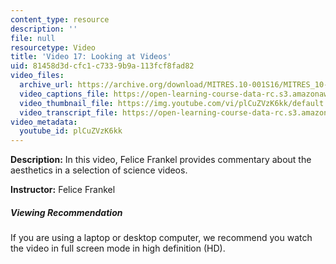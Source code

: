 ```yaml
---
content_type: resource
description: ''
file: null
resourcetype: Video
title: 'Video 17: Looking at Videos'
uid: 81458d3d-cfc1-c733-9b9a-113fcf8fad82
video_files:
  archive_url: https://archive.org/download/MITRES.10-001S16/MITRES_10-001S16_Track21_300k.mp4
  video_captions_file: https://open-learning-course-data-rc.s3.amazonaws.com/res-10-001-making-science-and-engineering-pictures-a-practical-guide-to-presenting-your-work-spring-2016/796e005377935c87a669bb58984c74f8_plCuZVzK6kk.vtt
  video_thumbnail_file: https://img.youtube.com/vi/plCuZVzK6kk/default.jpg
  video_transcript_file: https://open-learning-course-data-rc.s3.amazonaws.com/res-10-001-making-science-and-engineering-pictures-a-practical-guide-to-presenting-your-work-spring-2016/94d42b2b9ddd2179226eb4f9747195bd_plCuZVzK6kk.pdf
video_metadata:
  youtube_id: plCuZVzK6kk
---
```


**Description:** In this video, Felice Frankel provides commentary about the aesthetics in a selection of science videos.

**Instructor:** Felice Frankel

##### Viewing Recommendation

If you are using a laptop or desktop computer, we recommend you watch the video in full screen mode in high definition (HD).